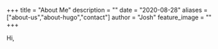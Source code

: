+++
title = "About Me"
description = ""
date = "2020-08-28"
aliases = ["about-us","about-hugo","contact"]
author = "Josh"
feature_image = ""
+++

Hi, 